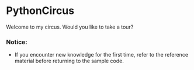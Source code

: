 # PythonCircus

Welcome to my circus. Would you like to take a tour?

### Notice: 
- If you encounter new knowledge for the first time, refer to the reference material before returning to the sample code.
 
